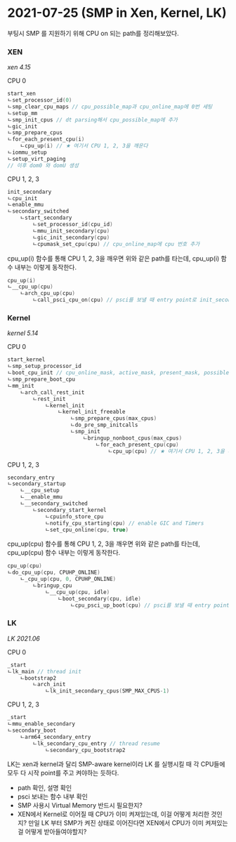 # 2021-07-25 (SMP in Xen, Kernel, LK)

부팅시 SMP 를 지원하기 위해 CPU on 되는 path를 정리해보았다.

### XEN

*xen 4.15*

CPU 0

```c
start_xen
ㄴset_processor_id(0)
ㄴsmp_clear_cpu_maps // cpu_possible_map과 cpu_online_map에 0번 세팅
ㄴsetup_mm
ㄴsmp_init_cpus // dt parsing해서 cpu_possible_map에 추가
ㄴgic_init
ㄴsmp_prepare_cpus
ㄴfor_each_present_cpu(i)
    ㄴcpu_up(i) // ★ 여기서 CPU 1, 2, 3을 깨운다
ㄴiommu_setup
ㄴsetup_virt_paging
// 이후 dom0 와 domU 생성
```

CPU 1, 2, 3

```c
init_secondary
ㄴcpu_init
ㄴenable_mmu
ㄴsecondary_switched
    ㄴstart_secondary
    	ㄴset_processor_id(cpu_id)
    	ㄴmmu_init_secondary(cpu)
    	ㄴgic_init_secondary(cpu)
    	ㄴcpumask_set_cpu(cpu) // cpu_online_map에 cpu 번호 추가
```

cpu_up(i) 함수를 통해 CPU 1, 2, 3을 깨우면 위와 같은 path를 타는데, cpu_up(i) 함수 내부는 이렇게 동작한다.

```c
cpu_up(i)
ㄴ__cpu_up(cpu)
    ㄴarch_cpu_up(cpu)
    	ㄴcall_psci_cpu_on(cpu) // psci를 보낼 때 entry point로 init_secondary를 보낸다.
```



### Kernel

*kernel 5.14*

CPU 0

```c
start_kernel
ㄴsmp_setup_processor_id
ㄴboot_cpu_init // cpu_online_mask, active_mask, present_mask, possible_mask에 모두 setting
ㄴsmp_prepare_boot_cpu
ㄴmm_init
    ㄴarch_call_rest_init
		ㄴrest_init
			ㄴkernel_init
				ㄴkernel_init_freeable
					ㄴsmp_prepare_cpus(max_cpus)
					ㄴdo_pre_smp_initcalls
					ㄴsmp_init
						ㄴbringup_nonboot_cpus(max_cpus)
							ㄴfor_each_present_cpu(cpu)
								ㄴcpu_up(cpu) // ★ 여기서 CPU 1, 2, 3을 깨운다
```

CPU 1, 2, 3

```c
secondary_entry
ㄴsecondary_startup
    ㄴ__cpu_setup
    ㄴ__enable_mmu
    ㄴ__secondary_switched
    	ㄴsecondary_start_kernel
    		ㄴcpuinfo_store_cpu
    		ㄴnotify_cpu_starting(cpu) // enable GIC and Timers
    		ㄴset_cpu_online(cpu, true)
```

cpu_up(cpu) 함수를 통해 CPU 1, 2, 3을 깨우면 위와 같은 path를 타는데, cpu_up(cpu) 함수 내부는 이렇게 동작한다.

```c
cpu_up(cpu)
ㄴdo_cpu_up(cpu, CPUHP_ONLINE)
	ㄴ_cpu_up(cpu, 0, CPUHP_ONLINE)
		ㄴbringup_cpu
			ㄴ__cpu_up(cpu, idle)
				ㄴboot_secondary(cpu, idle)
					ㄴcpu_psci_up_boot(cpu) // psci를 보낼 때 entry point로 secondary_entry를 보낸다.
```



### LK

*LK 2021.06*

CPU 0

```c
_start
ㄴlk_main // thread init
    ㄴbootstrap2
    	ㄴarch_init
    		ㄴlk_init_secondary_cpus(SMP_MAX_CPUS-1)
```

CPU 1, 2, 3

```c
_start
ㄴmmu_enable_secondary
ㄴsecondary_boot
    ㄴarm64_secondary_entry
    	ㄴlk_secondary_cpu_entry // thread resume
    		ㄴsecondary_cpu_bootstrap2
```

LK는 xen과 kernel과 달리 SMP-aware kernel이라 LK 를 실행시킬 때 각 CPU들에 모두 다 시작 point를 주고 켜야하는 듯하다.



- path 확인, 설명 확인
- psci 보내는 함수 내부 확인
- SMP 사용시 Virtual Memory 반드시 필요한지?
- XEN에서 Kernel로 이어질 때 CPU가 이미 켜져있는데, 이걸 어떻게 처리한 것인지? 만일 LK 부터 SMP가 켜진 상태로 이어진다면 XEN에서 CPU가 이미 켜져있는 걸 어떻게 받아들여야할지?
